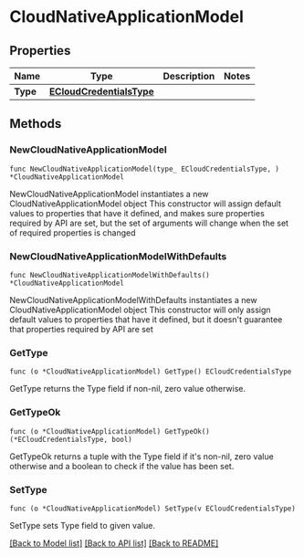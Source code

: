 # CloudNativeApplicationModel

## Properties

Name | Type | Description | Notes
------------ | ------------- | ------------- | -------------
**Type** | [**ECloudCredentialsType**](ECloudCredentialsType.md) |  | 

## Methods

### NewCloudNativeApplicationModel

`func NewCloudNativeApplicationModel(type_ ECloudCredentialsType, ) *CloudNativeApplicationModel`

NewCloudNativeApplicationModel instantiates a new CloudNativeApplicationModel object
This constructor will assign default values to properties that have it defined,
and makes sure properties required by API are set, but the set of arguments
will change when the set of required properties is changed

### NewCloudNativeApplicationModelWithDefaults

`func NewCloudNativeApplicationModelWithDefaults() *CloudNativeApplicationModel`

NewCloudNativeApplicationModelWithDefaults instantiates a new CloudNativeApplicationModel object
This constructor will only assign default values to properties that have it defined,
but it doesn't guarantee that properties required by API are set

### GetType

`func (o *CloudNativeApplicationModel) GetType() ECloudCredentialsType`

GetType returns the Type field if non-nil, zero value otherwise.

### GetTypeOk

`func (o *CloudNativeApplicationModel) GetTypeOk() (*ECloudCredentialsType, bool)`

GetTypeOk returns a tuple with the Type field if it's non-nil, zero value otherwise
and a boolean to check if the value has been set.

### SetType

`func (o *CloudNativeApplicationModel) SetType(v ECloudCredentialsType)`

SetType sets Type field to given value.



[[Back to Model list]](../README.md#documentation-for-models) [[Back to API list]](../README.md#documentation-for-api-endpoints) [[Back to README]](../README.md)



